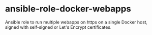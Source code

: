 # ansible-role-docker-webapps
Ansible role to run multiple webapps on https on a single Docker host, signed with self-signed or Let's Encrypt certificates.
